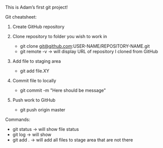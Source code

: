 This is Adam’s first git project!

Git cheatsheet:
1. Create GitHub repository
2. Clone repository to folder you wish to work in
   - git clone git@github.com:USER-NAME/REPOSITORY-NAME.git
   - git remote -v -> will display URL of repository I cloned from GitHub

3. Add file to staging area
   - git add file.XY

4. Commit file to locally
   - git commit -m "Here should be message"

5. Push work to GitHub
   - git push origin master


Commands: 
   - git status -> will show file status
   - git log -> will show 
   - git add . -> will add all files to stage area that are not there